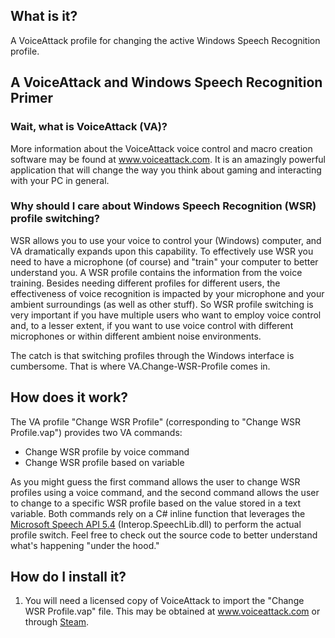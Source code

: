 ## What is it?
A VoiceAttack profile for changing the active Windows Speech Recognition profile. 

## A VoiceAttack and Windows Speech Recognition Primer
### Wait, what is VoiceAttack (VA)?
More information about the VoiceAttack voice control and macro creation software may be found at www.voiceattack.com. It is an amazingly powerful application that will change the way you think about gaming and interacting with your PC in general.

### Why should I care about Windows Speech Recognition (WSR) profile switching?
WSR allows you to use your voice to control your (Windows) computer, and VA dramatically expands upon this capability. To effectively use WSR you need to have a microphone (of course) and "train" your computer to better understand you. A WSR profile contains the information from the voice training. Besides needing different profiles for different users, the effectiveness of voice recognition is impacted by your microphone and your ambient surroundings (as well as other stuff). So WSR profile switching is very important if you have multiple users who want to employ voice control and, to a lesser extent, if you want to use voice control with different microphones or within different ambient noise environments. 



The catch is that switching profiles through the Windows interface is cumbersome. That is where VA.Change-WSR-Profile comes in. 

## How does it work?
The VA profile "Change WSR Profile" (corresponding to "Change WSR Profile.vap") provides two VA commands: 
 - Change WSR profile by voice command
 - Change WSR profile based on variable

As you might guess the first command allows the user to change WSR profiles using a voice command, and the second command allows the user to change to a specific WSR profile based on the value stored in a text variable. Both commands rely on a C# inline function that leverages the [Microsoft Speech API 5.4](https://msdn.microsoft.com/en-us/library/ee125663(v=vs.85).aspx) (Interop.SpeechLib.dll) to perform the actual profile switch. Feel free to check out the source code to better understand what's happening "under the hood."

## How do I install it?
1. You will need a licensed copy of VoiceAttack to import the "Change WSR Profile.vap" file. This may be obtained at www.voiceattack.com or through [Steam](http://store.steampowered.com/app/583010/VoiceAttack/). 
